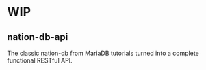 # WIP
## nation-db-api
The classic nation-db from MariaDB tutorials turned into a complete functional RESTful API.
